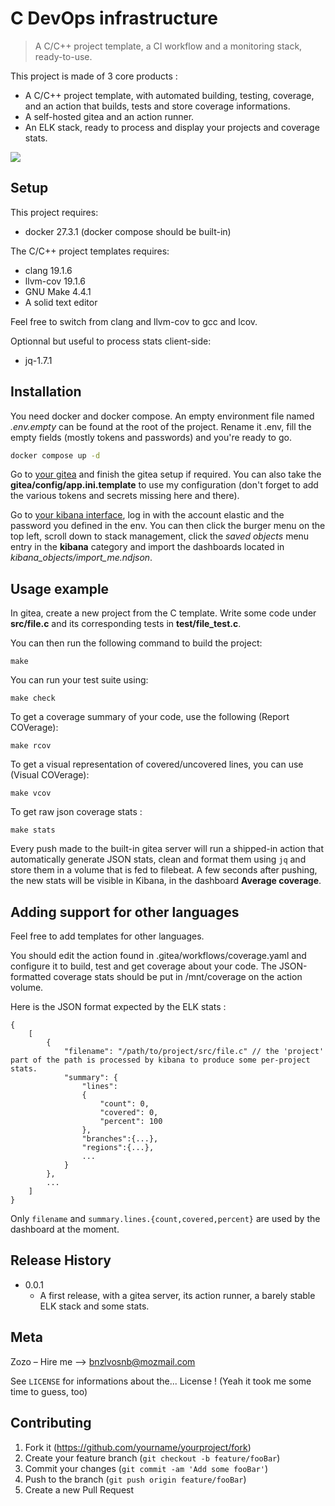 # C DevOps infrastructure
> A C/C++ project template, a CI workflow and a monitoring stack, ready-to-use.

This project is made of 3 core products :
 - A C/C++ project template, with automated building, testing, coverage, and an action that builds, tests and store coverage informations.
 - A self-hosted gitea and an action runner.
 - An ELK stack, ready to process and display your projects and coverage stats.

![](header.png)


## Setup

This project requires:
 - docker 27.3.1 (docker compose should be built-in)

The C/C++ project templates requires:
 - clang 19.1.6
 - llvm-cov 19.1.6
 - GNU Make 4.4.1
 - A solid text editor

Feel free to switch from clang and llvm-cov to gcc and lcov.

Optionnal but useful to process stats client-side:
 - jq-1.7.1

## Installation

You need docker and docker compose.
An empty environment file named *.env.empty* can be found at the root of the project.
Rename it .env, fill the empty fields (mostly tokens and passwords) and you're ready to go.


```sh
docker compose up -d
```

Go to [your gitea](http://localhost:3000) and finish the gitea setup if required. You can also take the **gitea/config/app.ini.template** to use my configuration (don't forget to add the various tokens and secrets missing here and there).

Go to [your kibana interface](http://localhost:5601), log in with the account elastic and the password you defined in the env.
You can then click the burger menu on the top left, scroll down to stack management, click the *saved objects* menu entry in the **kibana** category and import the dashboards located in *kibana_objects/import_me.ndjson*.


## Usage example

In gitea, create a new project from the C template.
Write some code under **src/file.c** and its corresponding tests in **test/file_test.c**.

You can then run the following command to build the project:
```
make
```

You can run your test suite using:
```
make check
```

To get a coverage summary of your code, use the following (Report COVerage):
```
make rcov
```

To get a visual representation of covered/uncovered lines, you can use (Visual COVerage):
```
make vcov
```

To get raw json coverage stats :
```
make stats
```


Every push made to the built-in gitea server will run a shipped-in action that automatically generate JSON stats, clean and format them using `jq` and store them in a volume that is fed to filebeat.
A few seconds after pushing, the new stats will be visible in Kibana, in the dashboard **Average coverage**.


## Adding support for other languages

Feel free to add templates for other languages.

You should edit the action found in .gitea/workflows/coverage.yaml and configure it to build, test and get coverage about your code.
The JSON-formatted coverage stats should be put in /mnt/coverage on the action volume.

Here is the JSON format expected by the ELK stats :

```
{
    [
        {
            "filename": "/path/to/project/src/file.c" // the 'project' part of the path is processed by kibana to produce some per-project stats.
            "summary": {
                "lines": 
                {
                    "count": 0,
                    "covered": 0,
                    "percent": 100
                },
                "branches":{...},
                "regions":{...},
                ...
            }
        },
        ...
    ]
}
```

Only `filename` and `summary.lines.{count,covered,percent}` are used by the dashboard at the moment.


## Release History

* 0.0.1
    * A first release, with a gitea server, its action runner, a barely stable ELK stack and some stats.

## Meta

Zozo – Hire me –> bnzlvosnb@mozmail.com

See ``LICENSE`` for informations about the... License ! (Yeah it took me some time to guess, too)

<!-- [https://github.com/yourname/github-link](https://github.com/zozozoeee/) -->

## Contributing

1. Fork it (<https://github.com/yourname/yourproject/fork>)
2. Create your feature branch (`git checkout -b feature/fooBar`)
3. Commit your changes (`git commit -am 'Add some fooBar'`)
4. Push to the branch (`git push origin feature/fooBar`)
5. Create a new Pull Request
